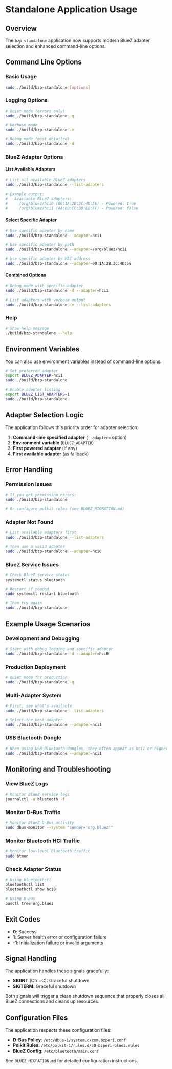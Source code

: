 # Standalone Application Usage

## Overview

The `bzp-standalone` application now supports modern BlueZ adapter selection and enhanced command-line options.

## Command Line Options

### Basic Usage
```bash
sudo ./build/bzp-standalone [options]
```

### Logging Options
```bash
# Quiet mode (errors only)
sudo ./build/bzp-standalone -q

# Verbose mode
sudo ./build/bzp-standalone -v

# Debug mode (most detailed)
sudo ./build/bzp-standalone -d
```

### BlueZ Adapter Options

#### List Available Adapters
```bash
# List all available BlueZ adapters
sudo ./build/bzp-standalone --list-adapters

# Example output:
#   Available BlueZ adapters:
#     /org/bluez/hci0 (00:1A:2B:3C:4D:5E) - Powered: true
#     /org/bluez/hci1 (AA:BB:CC:DD:EE:FF) - Powered: false
```

#### Select Specific Adapter
```bash
# Use specific adapter by name
sudo ./build/bzp-standalone --adapter=hci1

# Use specific adapter by path
sudo ./build/bzp-standalone --adapter=/org/bluez/hci1

# Use specific adapter by MAC address
sudo ./build/bzp-standalone --adapter=00:1A:2B:3C:4D:5E
```

#### Combined Options
```bash
# Debug mode with specific adapter
sudo ./build/bzp-standalone -d --adapter=hci1

# List adapters with verbose output
sudo ./build/bzp-standalone -v --list-adapters
```

### Help
```bash
# Show help message
./build/bzp-standalone --help
```

## Environment Variables

You can also use environment variables instead of command-line options:

```bash
# Set preferred adapter
export BLUEZ_ADAPTER=hci1
sudo ./build/bzp-standalone

# Enable adapter listing
export BLUEZ_LIST_ADAPTERS=1
sudo ./build/bzp-standalone
```

## Adapter Selection Logic

The application follows this priority order for adapter selection:

1. **Command-line specified adapter** (`--adapter=` option)
2. **Environment variable** (`BLUEZ_ADAPTER`)
3. **First powered adapter** (if any)
4. **First available adapter** (as fallback)

## Error Handling

### Permission Issues
```bash
# If you get permission errors:
sudo ./build/bzp-standalone

# Or configure polkit rules (see BLUEZ_MIGRATION.md)
```

### Adapter Not Found
```bash
# List available adapters first
sudo ./build/bzp-standalone --list-adapters

# Then use a valid adapter
sudo ./build/bzp-standalone --adapter=hci0
```

### BlueZ Service Issues
```bash
# Check BlueZ service status
systemctl status bluetooth

# Restart if needed
sudo systemctl restart bluetooth

# Then try again
sudo ./build/bzp-standalone
```

## Example Usage Scenarios

### Development and Debugging
```bash
# Start with debug logging and specific adapter
sudo ./build/bzp-standalone -d --adapter=hci0
```

### Production Deployment
```bash
# Quiet mode for production
sudo ./build/bzp-standalone -q
```

### Multi-Adapter System
```bash
# First, see what's available
sudo ./build/bzp-standalone --list-adapters

# Select the best adapter
sudo ./build/bzp-standalone --adapter=hci1
```

### USB Bluetooth Dongle
```bash
# When using USB Bluetooth dongles, they often appear as hci1 or higher
sudo ./build/bzp-standalone --adapter=hci1
```

## Monitoring and Troubleshooting

### View BlueZ Logs
```bash
# Monitor BlueZ service logs
journalctl -u bluetooth -f
```

### Monitor D-Bus Traffic
```bash
# Monitor BlueZ D-Bus activity
sudo dbus-monitor --system "sender='org.bluez'"
```

### Monitor Bluetooth HCI Traffic
```bash
# Monitor low-level Bluetooth traffic
sudo btmon
```

### Check Adapter Status
```bash
# Using bluetoothctl
bluetoothctl list
bluetoothctl show hci0

# Using D-Bus
busctl tree org.bluez
```

## Exit Codes

- **0**: Success
- **1**: Server health error or configuration failure
- **-1**: Initialization failure or invalid arguments

## Signal Handling

The application handles these signals gracefully:

- **SIGINT** (Ctrl+C): Graceful shutdown
- **SIGTERM**: Graceful shutdown

Both signals will trigger a clean shutdown sequence that properly closes all BlueZ connections and cleans up resources.

## Configuration Files

The application respects these configuration files:

- **D-Bus Policy**: `/etc/dbus-1/system.d/com.bzperi.conf`
- **Polkit Rules**: `/etc/polkit-1/rules.d/50-bzperi-bluez.rules`
- **BlueZ Config**: `/etc/bluetooth/main.conf`

See `BLUEZ_MIGRATION.md` for detailed configuration instructions.
